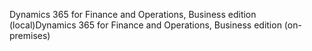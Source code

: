 <span data-ttu-id="b2dc3-101">Dynamics 365 for Finance and Operations, Business edition (local)</span><span class="sxs-lookup"><span data-stu-id="b2dc3-101">Dynamics 365 for Finance and Operations, Business edition (on-premises)</span></span>
